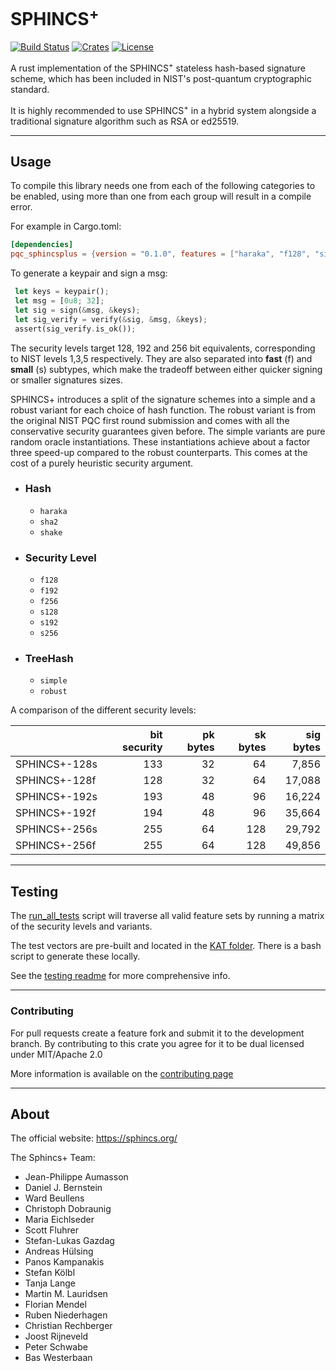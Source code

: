 # SPHINCS<sup>+</sup>
[![Build Status](https://github.com/Argyle-Software/sphincsplus/actions/workflows/ci.yml/badge.svg)](https://github.com/Argyle-Software/sphincsplus/actions)
[![Crates](https://img.shields.io/crates/v/pqc_sphincsplus)](https://crates.io/crates/pqc_sphincsplus)
[![License](https://img.shields.io/crates/l/pqc_sphincsplus)](https://github.com/Argyle-Software/sphincsplus/blob/master/LICENSE-MIT)


A rust implementation of the SPHINCS<sup>+</sup> stateless hash-based signature scheme, 
which has been included in NIST's post-quantum cryptographic standard.


It is highly recommended to use SPHINCS<sup>+</sup> in a hybrid system alongside a 
traditional signature algorithm such as RSA or ed25519. 

---

## Usage

To compile this library needs one from each of the following categories to be 
enabled, using more than one from each group will result in a compile error. 

For example in Cargo.toml:

```toml
[dependencies]
pqc_sphincsplus = {version = "0.1.0", features = ["haraka", "f128", "simple"]}
```

To generate a keypair and sign a msg:

```rust
 let keys = keypair();
 let msg = [0u8; 32];
 let sig = sign(&msg, &keys);
 let sig_verify = verify(&sig, &msg, &keys);
 assert(sig_verify.is_ok());
```

The security levels target 128, 192 and 256 bit equivalents, corresponding to NIST
levels 1,3,5 respectively. They are also separated into **fast** (f) and **small** (s) 
subtypes, which make the tradeoff between either quicker signing or smaller signatures sizes.

SPHINCS+ introduces a split of the signature schemes into a simple and a robust 
variant for each choice of hash function. The robust variant is from the original
NIST PQC first round submission and comes with all the conservative security 
guarantees given before. The simple variants are pure random oracle instantiations. 
These instantiations achieve about a factor three speed-up compared to the robust 
counterparts. This comes at the cost of a purely heuristic security argument.

* ### Hash
  * `haraka`
  * `sha2`
  * `shake`

* ### Security Level
  * `f128`
  * `f192`
  * `f256`
  * `s128`
  * `s192`
  * `s256`
* ### TreeHash
  * `simple`
  * `robust`


A comparison of the different security levels:

|               	| bit security 	| pk bytes 	| sk bytes 	| sig bytes 	|
|---------------	|-------------:	|---------:	|---------:	|----------:	|
| SPHINCS+-128s 	|          133 	|       32 	|       64 	|     7,856 	|
| SPHINCS+-128f 	|          128 	|       32 	|       64 	|    17,088 	|
| SPHINCS+-192s 	|          193 	|       48 	|       96 	|    16,224 	|
| SPHINCS+-192f 	|          194 	|       48 	|       96 	|    35,664 	|
| SPHINCS+-256s 	|          255 	|       64 	|      128 	|    29,792 	|
| SPHINCS+-256f 	|          255 	|       64 	|      128 	|    49,856 	|

---

## Testing

The [run_all_tests](tests/run_all_tests.sh) script will traverse all valid feature sets by running a matrix of the security levels and variants.

The test vectors are pre-built and located in the [KAT folder](./tests/KAT/). There is a bash script to generate these locally. 

See the [testing readme](./tests/readme.md) for more comprehensive info.

---

### Contributing 

For pull requests create a feature fork and submit it to the development branch. 
By contributing to this crate you agree for it to be dual licensed under MIT/Apache 2.0 

More information is available on the [contributing page](./contributing.md)

---

## About

The official website: https://sphincs.org/

The Sphincs+ Team: 

* Jean-Philippe Aumasson
* Daniel J. Bernstein 
* Ward Beullens
* Christoph Dobraunig
* Maria Eichlseder
* Scott Fluhrer
* Stefan-Lukas Gazdag
* Andreas Hülsing
* Panos Kampanakis
* Stefan Kölbl
* Tanja Lange
* Martin M. Lauridsen
* Florian Mendel
* Ruben Niederhagen
* Christian Rechberger
* Joost Rijneveld
* Peter Schwabe
* Bas Westerbaan



